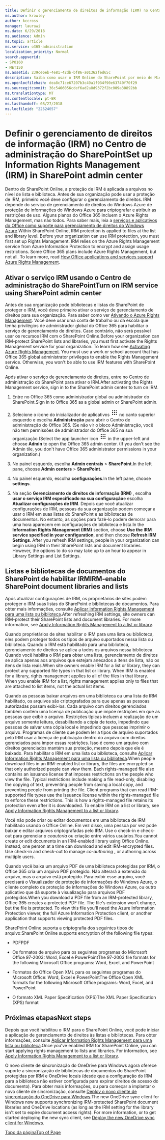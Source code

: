 ```yaml
---
title: Definir o gerenciamento de direitos de informação (IRM) no Centro de administração do SharePoint
ms.author: krowley
author: kccross
manager: laurawi
ms.date: 6/29/2018
ms.audience: Admin
ms.topic: article
ms.service: o365-administration
localization_priority: Normal
search.appverid:
- SPO160
- MET150
ms.assetid: 239ce6eb-4e81-42db-bf86-a01362fed65c
description: Saiba como usar o IRM Online do SharePoint por meio de Microsoft Azure Active Directory Services RMS (Rights Management) para proteger as bibliotecas de documentos e listas do SharePoint.
ms.openlocfilehash: dea8c71ce67207b3c40a1f934f90e63740f70f29
ms.sourcegitcommit: 36c5466056cdef6ad2a8d9372f2bc009a30892bb
ms.translationtype: MT
ms.contentlocale: pt-BR
ms.lasthandoff: 08/27/2018
ms.locfileid: "22524057"
---
```

# <a name="set-up-information-rights-management-irm-in-sharepoint-admin-center"></a><span data-ttu-id="50812-103">Definir o gerenciamento de direitos de informação (IRM) no Centro de administração do SharePoint</span><span class="sxs-lookup"><span data-stu-id="50812-103">Set up Information Rights Management (IRM) in SharePoint admin center</span></span>

<span data-ttu-id="50812-p101">Dentro do SharePoint Online, a proteção de IRM é aplicada a arquivos no nível de lista e biblioteca. Antes de sua organização pode usar a proteção de IRM, primeiro você deve configurar o gerenciamento de direitos. IRM depende do serviço de gerenciamento de direitos do Windows Azure de proteção de informações do Windows Azure para criptografar e atribuir as restrições de uso. Alguns planos do Office 365 incluem o Azure Rights Management, mas não todos. Para saber mais, leia a [serviços e aplicativos do Office como suporte para gerenciamento de direitos do Windows Azure](https://docs.microsoft.com/azure/information-protection/understand-explore/office-apps-services-support).</span><span class="sxs-lookup"><span data-stu-id="50812-p101">Within SharePoint Online, IRM protection is applied to files at the list and library level. Before your organization can use IRM protection, you must first set up Rights Management. IRM relies on the Azure Rights Management service from Azure Information Protection to encrypt and assign usage restrictions. Some Office 365 plans include Azure Rights Management, but not all. To learn more, read [How Office applications and services support Azure Rights Management](https://docs.microsoft.com/azure/information-protection/understand-explore/office-apps-services-support).</span></span>
  
## <a name="turn-on-irm-service-using-sharepoint-admin-center"></a><span data-ttu-id="50812-109">Ativar o serviço IRM usando o Centro de administração do SharePoint</span><span class="sxs-lookup"><span data-stu-id="50812-109">Turn on IRM service using SharePoint admin center</span></span>

<span data-ttu-id="50812-p102">Antes de sua organização pode bibliotecas e listas do SharePoint de proteger o IRM, você deve primeiro ativar o serviço de gerenciamento de direitos para sua organização. Para saber como ver [Ativando o Azure Rights Management](https://docs.microsoft.com/information-protection/deploy-use/activate-service). Você deve usar uma conta de trabalho ou da escola que tenha privilégios de administrador global do Office 365 para habilitar o serviço de gerenciamento de direitos. Caso contrário, não será possível usar os recursos IRM com o SharePoint Online.</span><span class="sxs-lookup"><span data-stu-id="50812-p102">Before your organization can IRM-protect SharePoint lists and libraries, you must first activate the Rights Management service for your organization. To learn how see [Activating Azure Rights Management](https://docs.microsoft.com/information-protection/deploy-use/activate-service). You must use a work or school account that has Office 365 global administrator privileges to enable the Rights Management service. Otherwise, you won't be able to use IRM features with SharePoint Online.</span></span>
  
<span data-ttu-id="50812-114">Após ativar o serviço de gerenciamento de direitos, entre no Centro de administração do SharePoint para ativar o IRM.</span><span class="sxs-lookup"><span data-stu-id="50812-114">After activating the Rights Management service, sign in to the SharePoint admin center to turn on IRM.</span></span>
  
1. <span data-ttu-id="50812-115">Entre no Office 365 como administrador global ou administrador do SharePoint.</span><span class="sxs-lookup"><span data-stu-id="50812-115">Sign in to Office 365 as a global admin or SharePoint admin.</span></span>
    
2. <span data-ttu-id="50812-p103">Selecione o ícone do inicializador de aplicativos ![Ícone do inicializador de aplicativos do Office 365](media/e5aee650-c566-4100-aaad-4cc2355d909f.png) no canto superior esquerdo e escolha **Administração** para abrir o Centro de administração do Office 365. (Se não vir o bloco Administração, você não tem permissões de administrador do Office 365 na sua organização.)</span><span class="sxs-lookup"><span data-stu-id="50812-p103">Select the app launcher icon ![The app launcher icon in Office 365](media/e5aee650-c566-4100-aaad-4cc2355d909f.png) in the upper-left and choose **Admin** to open the Office 365 admin center. (If you don't see the Admin tile, you don't have Office 365 administrator permissions in your organization.)</span></span> 
    
3. <span data-ttu-id="50812-118">No painel esquerdo, escolha **Admin centrais** \> **SharePoint**.</span><span class="sxs-lookup"><span data-stu-id="50812-118">In the left pane, choose **Admin centers** \> **SharePoint**.</span></span>
    
4. <span data-ttu-id="50812-119">No painel esquerdo, escolha **configurações**.</span><span class="sxs-lookup"><span data-stu-id="50812-119">In the left pane, choose **settings**.</span></span>
    
5. <span data-ttu-id="50812-p104">Na seção **Gerenciamento de direitos de informação (IRM)** , escolha **usar o serviço IRM especificado na sua configuração**e escolha **Atualizar configurações de IRM**. Depois que você atualizar configurações de IRM, pessoas da sua organização podem começar a usar o IRM em suas listas do SharePoint e as bibliotecas de documentos. No entanto, as opções para fazê-lo podem demorar para uma hora aparecem em configurações de biblioteca e lista.</span><span class="sxs-lookup"><span data-stu-id="50812-p104">In the **Information Rights Management (IRM)** section, choose **Use the IRM service specified in your configuration**, and then choose **Refresh IRM Settings**. After you refresh IRM settings, people in your organization can begin using IRM in their SharePoint lists and document libraries. However, the options to do so may take up to an hour to appear in Library Settings and List Settings.</span></span>
    
## <a name="irm-enable-sharepoint-document-libraries-and-lists"></a><span data-ttu-id="50812-123">Listas e bibliotecas de documentos do SharePoint de habilitar IRM</span><span class="sxs-lookup"><span data-stu-id="50812-123">IRM-enable SharePoint document libraries and lists</span></span>
<span data-ttu-id="50812-124"><a name="__toc220831191"> </a></span><span class="sxs-lookup"><span data-stu-id="50812-124"></span></span>

<span data-ttu-id="50812-p105">Após atualizar configurações de IRM, os proprietários de sites podem proteger o IRM suas listas do SharePoint e bibliotecas de documentos. Para obter mais informações, consulte [Aplicar Information Rights Management para uma lista ou biblioteca](apply-irm-to-a-list-or-library.md).</span><span class="sxs-lookup"><span data-stu-id="50812-p105">After refreshing IRM settings, site owners can IRM-protect their SharePoint lists and document libraries. For more information, see [Apply Information Rights Management to a list or library](apply-irm-to-a-list-or-library.md).</span></span>
  
<span data-ttu-id="50812-p106">Quando proprietários de sites habilitar o IRM para uma lista ou biblioteca, eles podem proteger todos os tipos de arquivo suportados nessa lista ou biblioteca. Quando o IRM está habilitado para uma biblioteca, gerenciamento de direitos se aplica a todos os arquivos nessa biblioteca. Quando você habilita o IRM para obter uma lista, gerenciamento de direitos se aplica apenas aos arquivos que estejam anexados a itens de lista, não os itens de lista reais.</span><span class="sxs-lookup"><span data-stu-id="50812-p106">When site owners enable IRM for a list or library, they can protect any supported file types in that list or library. When IRM is enabled for a library, rights management applies to all of the files in that library. When you enable IRM for a list, rights management applies only to files that are attached to list items, not the actual list items.</span></span>
  
<span data-ttu-id="50812-p107">Quando as pessoas baixar arquivos em uma biblioteca ou uma lista de IRM habilitado, os arquivos são criptografados para que apenas as pessoas autorizadas possam exibi-los. Cada arquivo com direitos gerenciados também contém uma licença de publicação que impõe restrições em que as pessoas que exibir o arquivo. Restrições típicas incluem a realização de um arquivo somente leitura, desabilitando a cópia de texto, impedindo que pessoas de salvar uma cópia local e impedindo que pessoas imprimir o arquivo. Programas de cliente que podem ler a tipos de arquivo suportados pelo IRM usar a licença de publicação dentro do arquivo com direitos gerenciados para impor essas restrições. Isso é como um arquivo com direitos gerenciados mantém sua proteção, mesmo depois que ele é baixado. Para habilitar o IRM em uma lista ou biblioteca, consulte [Aplicar Information Rights Management para uma lista ou biblioteca](apply-irm-to-a-list-or-library.md).</span><span class="sxs-lookup"><span data-stu-id="50812-p107">When people download files in an IRM-enabled list or library, the files are encrypted so that only authorized people can view them. Each rights-managed file also contains an issuance license that imposes restrictions on the people who view the file. Typical restrictions include making a file read-only, disabling the copying of text, preventing people from saving a local copy, and preventing people from printing the file. Client programs that can read IRM-supported file types use the issuance license within the rights-managed file to enforce these restrictions. This is how a rights-managed file retains its protection even after it is downloaded. To enable IRM on a list or library, see [Apply Information Rights Management to a list or library](apply-irm-to-a-list-or-library.md).</span></span>
  
<span data-ttu-id="50812-p108">Você não pode criar ou editar documentos em uma biblioteca de IRM habilitado usando o Office Online. Em vez disso, uma pessoa por vez pode baixar e editar arquivos criptografadas pelo IRM. Use o check-in e check-out para gerenciar *a coautoria* ou criação entre vários usuários.</span><span class="sxs-lookup"><span data-stu-id="50812-p108">You cannot create or edit documents in an IRM-enabled library using Office Online. Instead, one person at a time can download and edit IRM-encrypted files. Use check-in and check-out to manage  *co-authoring*  , or authoring across multiple users.</span></span> 
  
<span data-ttu-id="50812-p109">Quando você baixa um arquivo PDF de uma biblioteca protegidas por IRM, o Office 365 cria um arquivo PDF protegido. Não alterará a extensão do arquivo, mas o arquivo está protegido. Para exibir esse arquivo, você precisará o Visualizador de proteção de informações do Windows Azure, o cliente completo de proteção de informações do Windows Azure, ou outro aplicativo que dá suporte à visualização para arquivos PDF protegidos.</span><span class="sxs-lookup"><span data-stu-id="50812-p109">When you download a PDF file from an IRM-protected library, Office 365 creates a protected PDF file. The file's extension won't change, but the file is protected. To view this file you'll need the Azure Information Protection viewer, the full Azure Information Protection client, or another application that supports viewing protected PDF files.</span></span> 
  
<span data-ttu-id="50812-142">SharePoint Online suporta a criptografia dos seguintes tipos de arquivo:</span><span class="sxs-lookup"><span data-stu-id="50812-142">SharePoint Online supports encryption of the following file types:</span></span>
  
- <span data-ttu-id="50812-143">PDF</span><span class="sxs-lookup"><span data-stu-id="50812-143">PDF</span></span>
    
- <span data-ttu-id="50812-144">Os formatos de arquivo para os seguintes programas do Microsoft Office 97-2003: Word, Excel e PowerPoint</span><span class="sxs-lookup"><span data-stu-id="50812-144">The 97-2003 file formats for the following Microsoft Office programs: Word, Excel, and PowerPoint</span></span>
    
- <span data-ttu-id="50812-145">Formatos do Office Open XML para os seguintes programas do Microsoft Office: Word, Excel e PowerPoint</span><span class="sxs-lookup"><span data-stu-id="50812-145">The Office Open XML formats for the following Microsoft Office programs: Word, Excel, and PowerPoint</span></span>
    
- <span data-ttu-id="50812-146">O formato XML Paper Specification (XPS)</span><span class="sxs-lookup"><span data-stu-id="50812-146">The XML Paper Specification (XPS) format</span></span>
    
## <a name="next-steps"></a><span data-ttu-id="50812-147">Próximas etapas</span><span class="sxs-lookup"><span data-stu-id="50812-147">Next steps</span></span>
<span data-ttu-id="50812-148"><a name="__toc220831191"> </a></span><span class="sxs-lookup"><span data-stu-id="50812-148"></span></span>

<span data-ttu-id="50812-p110">Depois que você habilitou o IRM para o SharePoint Online, você pode iniciar a aplicação de gerenciamento de direitos às listas e bibliotecas. Para obter informações, consulte [Aplicar Information Rights Management para uma lista ou biblioteca](apply-irm-to-a-list-or-library.md).</span><span class="sxs-lookup"><span data-stu-id="50812-p110">Once you've enabled IRM for SharePoint Online, you can start applying rights management to lists and libraries. For information, see [Apply Information Rights Management to a list or library](apply-irm-to-a-list-or-library.md).</span></span>
  
<span data-ttu-id="50812-p111">O novo cliente de sincronização do OneDrive para Windows agora oferece suporte a sincronização de bibliotecas de documentos do SharePoint protegidas por IRM e OneDrive locais (desde que a configuração do IRM para a biblioteca não estiver configurada para expirar direitos de acesso do documento). Para obter mais informações, ou para começar a implantar o novo cliente de sincronização, consulte [Deploy o novo cliente de sincronização do OneDrive para Windows](https://support.office.com/article/3f3a511c-30c6-404a-98bf-76f95c519668).</span><span class="sxs-lookup"><span data-stu-id="50812-p111">The new OneDrive sync client for Windows now supports synchronizing IRM-protected SharePoint document libraries and OneDrive locations (as long as the IRM setting for the library isn't set to expire document access rights). For more information, or to get started deploying the new sync client, see [Deploy the new OneDrive sync client for Windows](https://support.office.com/article/3f3a511c-30c6-404a-98bf-76f95c519668).</span></span>
  
[<span data-ttu-id="50812-153">Topo da página</span><span class="sxs-lookup"><span data-stu-id="50812-153">Top of Page</span></span>](set-up-irm-in-sp-admin-center.md#__top)
  

